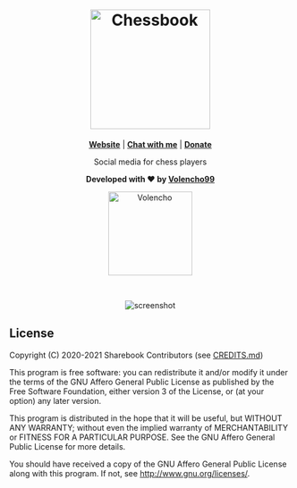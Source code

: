 <h1 align="center">
  <a href="https://chessbook.com">
    <img width src="https://user-images.githubusercontent.com/41373491/137958045-35fa3afd-428d-4794-9f1f-68fab858998c.png" alt="Chessbook"
         style="width: 214px"/>
  </a>
</h1>

<p align=center>
  <strong><a href="https://chessbook.com">Website</a></strong>
  | <strong><a href="#contact">Chat with me</a></strong>
  | <strong><a href="https://streamlabs.com/volencho/tip">Donate</a></strong>
</p>

<p align="center">
Social media for chess players
</p>

<p align="center">
  <strong>Developed with &#10084; by <a href="https://www.facebook.com/people/NM-Volencho/100010730917900">Volencho99</a></strong>
</p>

<p align="center">
  <a href="https://framasoft.org">
    <img width="150px" src="https://user-images.githubusercontent.com/41373491/138084863-730cb038-1d17-43c4-91b8-7879508608b6.jpg" alt="Volencho"/>
  </a>
</p>

<br />

<p align="center">
    <img src="https://user-images.githubusercontent.com/41373491/128185784-33d47df7-20f1-4cd9-beae-284d65b37e49.PNG" alt="screenshot" />
</p>

## License

Copyright (C) 2020-2021 Sharebook Contributors (see [CREDITS.md](CREDITS.md))

This program is free software: you can redistribute it and/or modify
it under the terms of the GNU Affero General Public License as published
by the Free Software Foundation, either version 3 of the License, or
(at your option) any later version.

This program is distributed in the hope that it will be useful,
but WITHOUT ANY WARRANTY; without even the implied warranty of
MERCHANTABILITY or FITNESS FOR A PARTICULAR PURPOSE.  See the
GNU Affero General Public License for more details.

You should have received a copy of the GNU Affero General Public License
along with this program.  If not, see <http://www.gnu.org/licenses/>.
